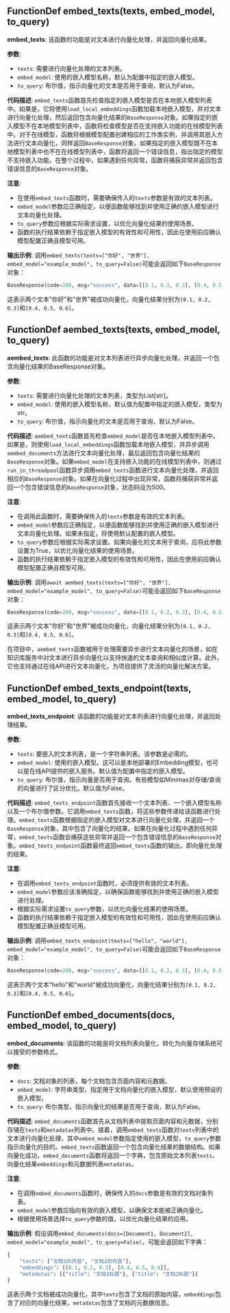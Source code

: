 ## FunctionDef embed_texts(texts, embed_model, to_query)
**embed_texts**: 该函数的功能是对文本进行向量化处理，并返回向量化结果。

**参数**:
- `texts`: 需要进行向量化处理的文本列表。
- `embed_model`: 使用的嵌入模型名称，默认为配置中指定的嵌入模型。
- `to_query`: 布尔值，指示向量化的文本是否用于查询，默认为False。

**代码描述**:
`embed_texts`函数首先检查指定的嵌入模型是否在本地嵌入模型列表中。如果是，它将使用`load_local_embeddings`函数加载本地嵌入模型，并对文本进行向量化处理，然后返回包含向量化结果的`BaseResponse`对象。如果指定的嵌入模型不在本地模型列表中，函数将检查模型是否在支持嵌入功能的在线模型列表中。对于在线模型，函数将根据模型配置创建相应的工作类实例，并调用其嵌入方法进行文本向量化，同样返回`BaseResponse`对象。如果指定的嵌入模型既不在本地模型列表中也不在在线模型列表中，函数将返回一个错误信息，指出指定的模型不支持嵌入功能。在整个过程中，如果遇到任何异常，函数将捕获异常并返回包含错误信息的`BaseResponse`对象。

**注意**:
- 在使用`embed_texts`函数时，需要确保传入的`texts`参数是有效的文本列表。
- `embed_model`参数应正确指定，以便函数能够找到并使用正确的嵌入模型进行文本向量化处理。
- `to_query`参数应根据实际需求设置，以优化向量化结果的使用场景。
- 函数的执行结果依赖于指定嵌入模型的有效性和可用性，因此在使用前应确认模型配置正确且模型可用。

**输出示例**:
调用`embed_texts(texts=["你好", "世界"], embed_model="example_model", to_query=False)`可能会返回如下`BaseResponse`对象：
```python
BaseResponse(code=200, msg="success", data=[[0.1, 0.2, 0.3], [0.4, 0.5, 0.6]])
```
这表示两个文本"你好"和"世界"被成功向量化，向量化结果分别为`[0.1, 0.2, 0.3]`和`[0.4, 0.5, 0.6]`。
## FunctionDef aembed_texts(texts, embed_model, to_query)
**aembed_texts**: 此函数的功能是对文本列表进行异步向量化处理，并返回一个包含向量化结果的BaseResponse对象。

**参数**:
- `texts`: 需要进行向量化处理的文本列表，类型为List[str]。
- `embed_model`: 使用的嵌入模型名称，默认值为配置中指定的嵌入模型，类型为str。
- `to_query`: 布尔值，指示向量化的文本是否用于查询，默认为False。

**代码描述**:
`aembed_texts`函数首先检查`embed_model`是否在本地嵌入模型列表中。如果是，则使用`load_local_embeddings`函数加载本地嵌入模型，并异步调用`aembed_documents`方法进行文本向量化处理，最后返回包含向量化结果的`BaseResponse`对象。如果`embed_model`在支持嵌入功能的在线模型列表中，则通过`run_in_threadpool`函数异步调用`embed_texts`函数进行文本向量化处理，并返回相应的`BaseResponse`对象。如果在向量化过程中出现异常，函数将捕获异常并返回一个包含错误信息的`BaseResponse`对象，状态码设为500。

**注意**:
- 在调用此函数时，需要确保传入的`texts`参数是有效的文本列表。
- `embed_model`参数应正确指定，以便函数能够找到并使用正确的嵌入模型进行文本向量化处理。如果未指定，将使用默认配置的嵌入模型。
- `to_query`参数应根据实际需求设置。如果向量化的文本用于查询，应将此参数设置为True，以优化向量化结果的使用场景。
- 函数的执行结果依赖于指定嵌入模型的有效性和可用性，因此在使用前应确认模型配置正确且模型可用。

**输出示例**:
调用`await aembed_texts(texts=["你好", "世界"], embed_model="example_model", to_query=False)`可能会返回如下`BaseResponse`对象：
```python
BaseResponse(code=200, msg="success", data=[[0.1, 0.2, 0.3], [0.4, 0.5, 0.6]])
```
这表示两个文本"你好"和"世界"被成功向量化，向量化结果分别为`[0.1, 0.2, 0.3]`和`[0.4, 0.5, 0.6]`。

在项目中，`aembed_texts`函数被用于处理需要异步进行文本向量化的场景，如在知识库服务中对文本进行异步向量化以支持快速的文本查询和相似度计算。此外，它也支持通过在线API进行文本向量化，为项目提供了灵活的向量化解决方案。
## FunctionDef embed_texts_endpoint(texts, embed_model, to_query)
**embed_texts_endpoint**: 该函数的功能是对文本列表进行向量化处理，并返回处理结果。

**参数**:
- `texts`: 要嵌入的文本列表，是一个字符串列表。该参数是必需的。
- `embed_model`: 使用的嵌入模型。这可以是本地部署的Embedding模型，也可以是在线API提供的嵌入服务。默认值为配置中指定的嵌入模型。
- `to_query`: 布尔值，指示向量是否用于查询。有些模型如Minimax对存储/查询的向量进行了区分优化。默认值为False。

**代码描述**:
`embed_texts_endpoint`函数首先接收一个文本列表、一个嵌入模型名称以及一个布尔值参数。它调用`embed_texts`函数，将这些参数传递给该函数进行处理。`embed_texts`函数根据指定的嵌入模型对文本进行向量化处理，并返回一个`BaseResponse`对象，其中包含了向量化的结果。如果在向量化过程中遇到任何异常，`embed_texts`函数会捕获这些异常并返回一个包含错误信息的`BaseResponse`对象。`embed_texts_endpoint`函数最终返回`embed_texts`函数的输出，即向量化处理的结果。

**注意**:
- 在调用`embed_texts_endpoint`函数时，必须提供有效的文本列表。
- `embed_model`参数应该准确指定，以确保函数能够找到并使用正确的嵌入模型进行处理。
- 根据实际需求设置`to_query`参数，以优化向量化结果的使用场景。
- 函数的执行结果依赖于指定嵌入模型的有效性和可用性，因此在使用前应确认模型配置正确且模型可用。

**输出示例**:
调用`embed_texts_endpoint(texts=["hello", "world"], embed_model="example_model", to_query=False)`可能会返回如下`BaseResponse`对象：
```python
BaseResponse(code=200, msg="success", data=[[0.1, 0.2, 0.3], [0.4, 0.5, 0.6]])
```
这表示两个文本"hello"和"world"被成功向量化，向量化结果分别为`[0.1, 0.2, 0.3]`和`[0.4, 0.5, 0.6]`。
## FunctionDef embed_documents(docs, embed_model, to_query)
**embed_documents**: 该函数的功能是将文档列表向量化，转化为向量存储系统可以接受的参数格式。

**参数**:
- `docs`: 文档对象的列表，每个文档包含页面内容和元数据。
- `embed_model`: 字符串类型，指定用于文档向量化的嵌入模型，默认使用预设的嵌入模型。
- `to_query`: 布尔类型，指示向量化的结果是否用于查询，默认为False。

**代码描述**:
`embed_documents`函数首先从文档列表中提取页面内容和元数据，分别存储在`texts`和`metadatas`列表中。接着，调用`embed_texts`函数对`texts`列表中的文本进行向量化处理，其中`embed_model`参数指定使用的嵌入模型，`to_query`参数指示向量化的目的。`embed_texts`函数返回一个包含向量化结果的数据结构。如果向量化成功，`embed_documents`函数将返回一个字典，包含原始文本列表`texts`、向量化结果`embeddings`和元数据列表`metadatas`。

**注意**:
- 在调用`embed_documents`函数时，确保传入的`docs`参数是有效的文档对象列表。
- `embed_model`参数应指向有效的嵌入模型，以确保文本能被正确向量化。
- 根据使用场景选择`to_query`参数的值，以优化向量化结果的应用。

**输出示例**:
假设调用`embed_documents(docs=[Document1, Document2], embed_model="example_model", to_query=False)`，可能会返回如下字典：
```python
{
    "texts": ["文档1的内容", "文档2的内容"],
    "embeddings": [[0.1, 0.2, 0.3], [0.4, 0.5, 0.6]],
    "metadatas": [{"title": "文档1标题"}, {"title": "文档2标题"}]
}
```
这表示两个文档被成功向量化，其中`texts`包含了文档的原始内容，`embeddings`包含了对应的向量化结果，`metadatas`包含了文档的元数据信息。
